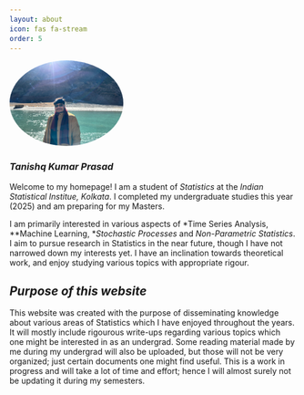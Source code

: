 ```yaml
---
layout: about
icon: fas fa-stream
order: 5
---
```


</div>

  <!-- Image Section -->
  <div style="flex: 0 0 auto;">
    <img src="/assets/img/pfp.jpg" alt="profile photo" style="width: 200px; border-radius: 50%;">
  </div>

</div>

<div style="display: flex; align-items: flex-start; gap: 20px; flex-wrap: wrap;">

  <!-- Text Section -->
  <div style="flex: 1; min-width: 300px;">

  ### *Tanishq Kumar Prasad*

  Welcome to my homepage! I am a student of *Statistics* at the *Indian Statistical Institue, Kolkata*. I completed my undergraduate studies this year (2025)
  and am preparing for my Masters.

  I am primarily interested in various aspects of *Time Series Analysis, **Machine Learning, **Stochastic Processes* and *Non-Parametric Statistics*. 
  I aim to pursue research in Statistics in the near future, though I have not narrowed down my interests yet.  I have an inclination towards theoretical work, and enjoy studying various topics with appropriate rigour.

  ## *Purpose of this website*

  This website was created with the purpose of disseminating knowledge about various areas of Statistics which I have enjoyed throughout the years. It will mostly include 
  rigourous write-ups regarding various topics which one might be interested in as an undergrad. Some reading material made by me during my undergrad will also be uploaded, 
  but those will not be very organized; just certain documents one might find useful. This is a work in progress and will take a lot of time and effort; hence I will almost surely
  not be updating it during my semesters.

